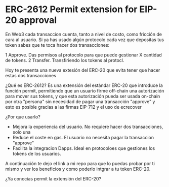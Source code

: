 # ERC-2612 Permit extension for EIP-20 approval

En Web3 cada transaccion cuenta, tanto a nivel de costo, como fricción de cara al usuario.
Si ya has usado algún protocolo cada vez que depositas tus token sabes que te toca hacer dos transacciones:

1 Approve. Das permisos al protocolo para que puede gestionar X cantidad de tokens.
2 Transfer. Transfiriendo los tokens al protocl.

Hoy te presenta una nueva extesión del ERC-20 que evita tener que hacer estas dos transacciones

¿Qué es ERC-2612?
Es una extensión del estándar ERC-20 que introduce la función permit, permitiendo que un usuario firme off-chain una autorización para mover sus tokens, y que esta autorización pueda ser usada on-chain por otra "persona" sin necesidad de pagar una transacción "approve" y esto es posible gracias a las firmas EIP-712 y el uso de ecrecover

¿Por que usarlo?
- Mejora la experiencia del usuario. No requiere hacer dos transacciones, solo una
- Reduce el coste en gas. El usuario no necesita pagar la transaccion "approve"
- Facilita la integracion Dapps. Ideal en protocoloes que gestiones los tokens de los usuarios.

A continuación te dejo el link a mi repo para que lo puedas probar por ti mismo y ver los beneficios y como poderlo intgrar a tu token ERC-20.

¿Ya conocias permit la extensión del ERC-20?